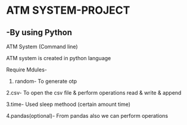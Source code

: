 # ATM SYSTEM-PROJECT
## -By using Python

ATM System (Command line)

ATM system is created in python language

Require Mdules-

1. random-
    To generate otp
    
2.csv-
    To open the csv file & perform operations read & write & append
    
3.time-
    Used sleep methood (certain amount time)
    
4.pandas(optional)-
    From pandas also we can perform operations

